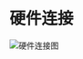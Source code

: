 # 硬件连接

![硬件连接图](https://raw.githubusercontent.com/udreams/ControllerDoc/master/PyControl/Hardware%20Connection.jpg)
